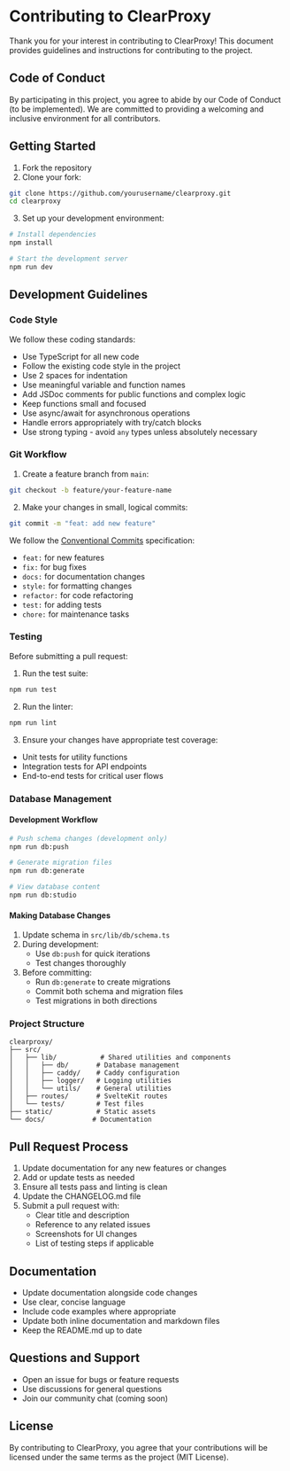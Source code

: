 # Contributing to ClearProxy

Thank you for your interest in contributing to ClearProxy! This document provides guidelines and instructions for contributing to the project.

## Code of Conduct

By participating in this project, you agree to abide by our Code of Conduct (to be implemented). We are committed to providing a welcoming and inclusive environment for all contributors.

## Getting Started

1. Fork the repository
2. Clone your fork:
```bash
git clone https://github.com/yourusername/clearproxy.git
cd clearproxy
```

3. Set up your development environment:
```bash
# Install dependencies
npm install

# Start the development server
npm run dev
```

## Development Guidelines

### Code Style

We follow these coding standards:
- Use TypeScript for all new code
- Follow the existing code style in the project
- Use 2 spaces for indentation
- Use meaningful variable and function names
- Add JSDoc comments for public functions and complex logic
- Keep functions small and focused
- Use async/await for asynchronous operations
- Handle errors appropriately with try/catch blocks
- Use strong typing - avoid `any` types unless absolutely necessary

### Git Workflow

1. Create a feature branch from `main`:
```bash
git checkout -b feature/your-feature-name
```

2. Make your changes in small, logical commits:
```bash
git commit -m "feat: add new feature"
```

We follow the [Conventional Commits](https://www.conventionalcommits.org/) specification:
- `feat:` for new features
- `fix:` for bug fixes
- `docs:` for documentation changes
- `style:` for formatting changes
- `refactor:` for code refactoring
- `test:` for adding tests
- `chore:` for maintenance tasks

### Testing

Before submitting a pull request:

1. Run the test suite:
```bash
npm run test
```

2. Run the linter:
```bash
npm run lint
```

3. Ensure your changes have appropriate test coverage:
- Unit tests for utility functions
- Integration tests for API endpoints
- End-to-end tests for critical user flows

### Database Management

#### Development Workflow

```bash
# Push schema changes (development only)
npm run db:push

# Generate migration files
npm run db:generate

# View database content
npm run db:studio
```

#### Making Database Changes

1. Update schema in `src/lib/db/schema.ts`
2. During development:
   - Use `db:push` for quick iterations
   - Test changes thoroughly
3. Before committing:
   - Run `db:generate` to create migrations
   - Commit both schema and migration files
   - Test migrations in both directions

### Project Structure

```
clearproxy/
├── src/
│   ├── lib/           # Shared utilities and components
│   │   ├── db/       # Database management
│   │   ├── caddy/    # Caddy configuration
│   │   ├── logger/   # Logging utilities
│   │   └── utils/    # General utilities
│   ├── routes/       # SvelteKit routes
│   └── tests/        # Test files
├── static/           # Static assets
└── docs/            # Documentation
```

## Pull Request Process

1. Update documentation for any new features or changes
2. Add or update tests as needed
3. Ensure all tests pass and linting is clean
4. Update the CHANGELOG.md file
5. Submit a pull request with:
   - Clear title and description
   - Reference to any related issues
   - Screenshots for UI changes
   - List of testing steps if applicable

## Documentation

- Update documentation alongside code changes
- Use clear, concise language
- Include code examples where appropriate
- Update both inline documentation and markdown files
- Keep the README.md up to date

## Questions and Support

- Open an issue for bugs or feature requests
- Use discussions for general questions
- Join our community chat (coming soon)

## License

By contributing to ClearProxy, you agree that your contributions will be licensed under the same terms as the project (MIT License). 